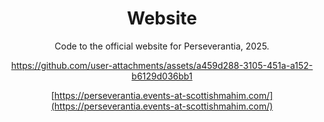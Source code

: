 <div align="center">

# Website
Code to the official website for Perseverantia, 2025.



https://github.com/user-attachments/assets/a459d288-3105-451a-a152-b6129d036bb1



[https://perseverantia.events-at-scottishmahim.com/](https://perseverantia.events-at-scottishmahim.com/)
</div>



